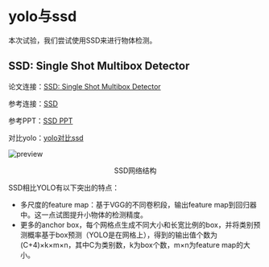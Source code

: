 # yolo与ssd

本次试验，我们尝试使用SSD来进行物体检测。

## SSD: Single Shot Multibox Detector

论文连接：[SSD: Single Shot Multibox Detector](https://link.zhihu.com/?target=https%3A//arxiv.org/abs/1512.02325)

参考连接：[SSD](https://zhuanlan.zhihu.com/p/24954433)

参考PPT：[SSD PPT](https://docs.google.com/presentation/d/1rtfeV_VmdGdZD5ObVVpPDPIODSDxKnFSU0bsN_rgZXc/pub?start=false&loop=false&delayms=3000&slide=id.g179f601b72_0_51)

对比yolo：[yolo对比ssd](<http://lanbing510.info/2017/08/28/YOLO-SSD.html>)



![preview](https://pic2.zhimg.com/v2-32884ad14bc74f5cc17b17ffccb0e2f5_r.jpg)

<center>SSD网络结构</center>

SSD相比YOLO有以下突出的特点：

- 多尺度的feature map：基于VGG的不同卷积段，输出feature map到回归器中。这一点试图提升小物体的检测精度。
- 更多的anchor box，每个网格点生成不同大小和长宽比例的box，并将类别预测概率基于box预测（YOLO是在网格上），得到的输出值个数为(C+4)×k×m×n，其中C为类别数，k为box个数，m×n为feature map的大小。

